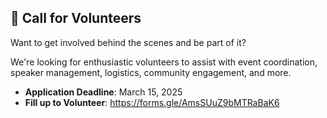 
## 🙌 Call for Volunteers

Want to get involved behind the scenes and be part of it?  

We're looking for enthusiastic volunteers to assist with event coordination, speaker management, logistics, community engagement, and more.

- **Application Deadline**: March 15, 2025
- **Fill up to Volunteer**: https://forms.gle/AmsSUuZ9bMTRaBaK6

